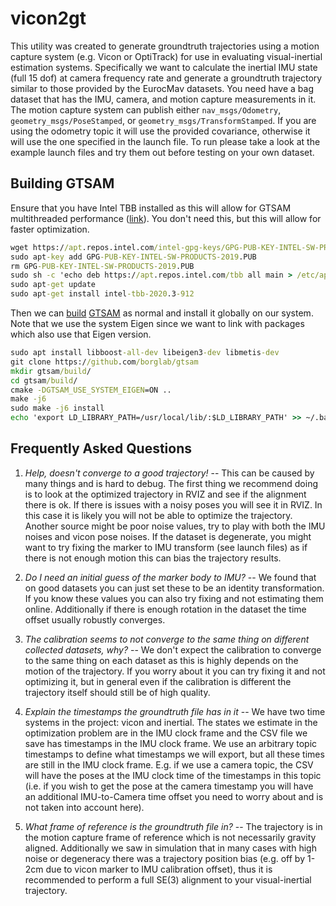 # vicon2gt

This utility was created to generate groundtruth trajectories using a motion capture system (e.g. Vicon or OptiTrack) for use in evaluating visual-inertial estimation systems.
Specifically we want to calculate the inertial IMU state (full 15 dof) at camera frequency rate and generate a groundtruth trajectory similar to those provided by the EurocMav datasets.
You need have a bag dataset that has the IMU, camera, and motion capture measurements in it.
The motion capture system can publish either `nav_msgs/Odometry`, `geometry_msgs/PoseStamped`, or `geometry_msgs/TransformStamped`.
If you are using the odometry topic it will use the provided covariance, otherwise it will use the one specified in the launch file.
To run please take a look at the example launch files and try them out before testing on your own dataset.



## Building GTSAM

Ensure that you have Intel TBB installed as this will allow for GTSAM multithreaded performance ([link](https://software.intel.com/en-us/articles/installing-intel-free-libs-and-python-apt-repo)).
You don't need this, but this will allow for faster optimization.
```cmd
wget https://apt.repos.intel.com/intel-gpg-keys/GPG-PUB-KEY-INTEL-SW-PRODUCTS-2019.PUB
sudo apt-key add GPG-PUB-KEY-INTEL-SW-PRODUCTS-2019.PUB
rm GPG-PUB-KEY-INTEL-SW-PRODUCTS-2019.PUB
sudo sh -c 'echo deb https://apt.repos.intel.com/tbb all main > /etc/apt/sources.list.d/intel-tbb.list'
sudo apt-get update
sudo apt-get install intel-tbb-2020.3-912
```

Then we can [build](https://gtsam.org/get_started/) [GTSAM](https://gtsam.org/build/) as normal and install it globally on our system.
Note that we use the system Eigen since we want to link with packages which also use that Eigen version.
```cmd
sudo apt install libboost-all-dev libeigen3-dev libmetis-dev
git clone https://github.com/borglab/gtsam
mkdir gtsam/build/
cd gtsam/build/
cmake -DGTSAM_USE_SYSTEM_EIGEN=ON ..
make -j6
sudo make -j6 install
echo 'export LD_LIBRARY_PATH=/usr/local/lib/:$LD_LIBRARY_PATH' >> ~/.bashrc
```



## Frequently Asked Questions

1) *Help, doesn't converge to a good trajectory!* -- This can be caused by many things and is hard to debug. The first thing we recommend doing is to look at the optimized trajectory in RVIZ and see if the alignment there is ok. If there is issues with a noisy poses you will see it in RVIZ. In this case it is likely you will not be able to optimize the trajectory. Another source might be poor noise values, try to play with both the IMU noises and vicon pose noises. If the dataset is degenerate, you might want to try fixing the marker to IMU transform (see launch files) as if there is not enough motion this can bias the trajectory results.

2) *Do I need an initial guess of the marker body to IMU?* -- We found that on good datasets you can just set these to be an identity transformation. If you know these values you can also try fixing and not estimating them online. Additionally if there is enough rotation in the dataset the time offset usually robustly converges.

3) *The calibration seems to not converge to the same thing on different collected datasets, why?* -- We don't expect the calibration to converge to the same thing on each dataset as this is highly depends on the motion of the trajectory. If you worry about it you can try fixing it and not optimizing it, but in general even if the calibration is different the trajectory itself should still be of high quality.

4) *Explain the timestamps the groundtruth file has in it* -- We have two time systems in the project: vicon and inertial. The states we estimate in the optimization problem are in the IMU clock frame and the CSV file we save has timestamps in the IMU clock frame. We use an arbitrary topic timestamps to define what timestamps we will export, but all these times are still in the IMU clock frame. E.g. if we use a camera topic, the CSV will have the poses at the IMU clock time of the timestamps in this topic (i.e. if you wish to get the pose at the camera timestamp you will have an additional IMU-to-Camera time offset you need to worry about and is not taken into account here).

5) *What frame of reference is the groundtruth file in?* -- The trajectory is in the motion capture frame of reference which is not necessarily gravity aligned. Additionally we saw in simulation that in many cases with high noise or degeneracy there was a trajectory position bias (e.g. off by 1-2cm due to vicon marker to IMU calibration offset), thus it is recommended to perform a full SE(3) alignment to your visual-inertial trajectory.









